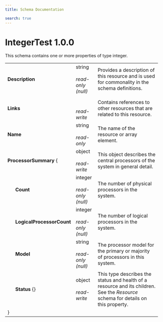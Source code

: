 ```yaml
---
title: Schema Documentation

search: true
---
```



# IntegerTest 1.0.0

This schema contains one or more properties of type integer.

|     |     |     |
| --- | --- | --- |
| **Description** | string<br><br>*read-only<br>(null)* | Provides a description of this resource and is used for commonality  in the schema definitions. |
| **Links** | <br><br>*read-write* | Contains references to other resources that are related to this resource. |
| **Name** | string<br><br>*read-only* | The name of the resource or array element. |
| **ProcessorSummary** { | object<br><br>*read-write* | This object describes the central processors of the system in general detail. |
| &nbsp;&nbsp;&nbsp;&nbsp;&nbsp;&nbsp;**Count** | integer<br><br>*read-only<br>(null)* | The number of physical processors in the system. |
| &nbsp;&nbsp;&nbsp;&nbsp;&nbsp;&nbsp;**LogicalProcessorCount** | integer<br><br>*read-only<br>(null)* | The number of logical processors in the system. |
| &nbsp;&nbsp;&nbsp;&nbsp;&nbsp;&nbsp;**Model** | string<br><br>*read-only<br>(null)* | The processor model for the primary or majority of processors in this system. |
| &nbsp;&nbsp;&nbsp;&nbsp;&nbsp;&nbsp;**Status** {} | object<br><br>*read-write* | This type describes the status and health of a resource and its children. See the *Resource* schema for details on this property. |
| } |   |   |
